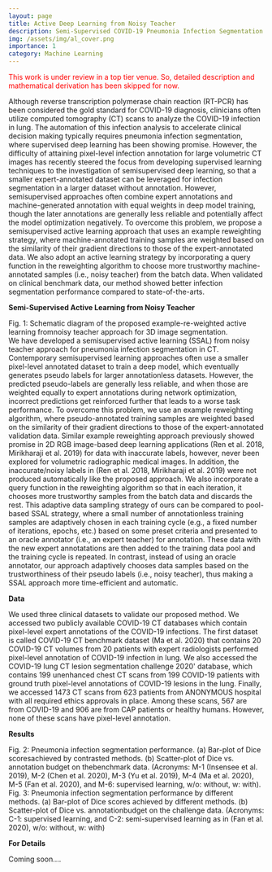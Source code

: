 ```yaml
---
layout: page
title: Active Deep Learning from Noisy Teacher
description: Semi-Supervised COVID-19 Pneumonia Infection Segmentation in CT
img: /assets/img/al_cover.png
importance: 1
category: Machine Learning
---
```


<font style="color:red;">This work is under review in a top tier venue. So, detailed description and mathematical derivation has been skipped for now.</font>

Although reverse transcription polymerase chain reaction (RT-PCR) has been considered the gold standard for COVID-19 diagnosis, clinicians often utilize computed tomography (CT) scans to analyze the COVID-19 infection in lung. The automation of this infection analysis to accelerate clinical decision making typically requires pneumonia infection segmentation, where supervised deep learning has been showing promise. However, the difficulty of attaining pixel-level infection annotation for large volumetric CT images has recently steered the focus from developing supervised learning techniques to the investigation of semisupervised deep learning, so that a smaller expert-annotated dataset can be leveraged for infection segmentation in a larger dataset without annotation. However, semisupervised approaches often combine expert annotations and machine-generated annotation with equal weights in deep model training, though the later annotations are generally less reliable and potentially affect the model optimization negatively. To overcome this problem, we propose a semisupervised active learning approach that uses an example reweighting strategy, where machine-annotated training samples are weighted based on the similarity of their gradient directions to those of the expert-annotated data. We also adopt an active learning strategy by incorporating a query function in the reweighting algorithm to choose more trustworthy machine-annotated samples (i.e., noisy teacher) from the batch data. When validated on clinical benchmark data, our method showed better infection segmentation performance compared to state-of-the-arts.

<strong>Semi-Supervised Active Learning from Noisy Teacher</strong>

<div class="row">
    <div class="col-sm mt-3 mt-md-0">
        <img class="img-fluid rounded z-depth-1" src="{{ '/assets/img/al_fig1.png' | relative_url }}" alt="" title="example image"/>
    </div>
</div>
<div class="caption">
    Fig. 1: Schematic diagram of the proposed example-re-weighted active learning fromnoisy teacher approach for 3D image segmentation.
</div>
We have developed a semisupervised active learning (SSAL) from noisy teacher approach for pneumonia infection segmentation in CT. Contemporary semisupervised learning approaches often use a smaller pixel-level annotated dataset to train a deep model, which eventually generates pseudo labels for larger annotationless datasets. However, the predicted pseudo-labels are generally less reliable, and when those are weighted equally to expert annotations during network optimization, incorrect predictions get reinforced further that leads to a worse task performance. To overcome this problem, we use an example reweighting algorithm, where pseudo-annotated training samples are weighted based on the similarity of their gradient directions to those of the expert-annotated validation data. Similar example reweighting approach previously showed promise in 2D RGB image-based deep learning applications (Ren et al. 2018, Mirikharaji et al. 2019) for data with inaccurate labels, however, never been explored for volumetric radiographic medical images. In addition, the inaccurate/noisy labels in (Ren et al. 2018, Mirikharaji et al. 2019) were not produced automatically like the proposed approach. We also incorporate a query function in the reweighting algorithm so that in each iteration, it chooses more trustworthy samples from the batch data and discards the rest. This adaptive data sampling strategy of ours can be compared to pool-based SSAL strategy, where a small number of annotationless training samples are adaptively chosen in each training cycle (e.g., a fixed number of iterations, epochs, etc.) based on some preset criteria and presented to an oracle annotator (i.e., an expert teacher) for annotation. These data with the new expert annotatations are then added to the training data pool and the training cycle is repeated. In contrast, instead of using an oracle annotator, our approach adaptively chooses data samples based on the trustworthiness of their pseudo labels (i.e., noisy teacher), thus making a SSAL approach more time-efficient and automatic.

<strong>Data</strong>

We used three clinical datasets to validate our proposed method. We accessed two publicly available COVID-19 CT databases which contain pixel-level expert annotations of the COVID-19 infections. The first dataset is called COVID-19 CT benchmark dataset (Ma et al. 2020) that contains 20 COVID-19 CT volumes from 20 patients with expert radiologists performed pixel-level annotation of COVID-19 infection in lung. We also accessed the COVID-19 lung CT lesion segmentation challenge 2020' database, which contains 199 unenhanced chest CT scans from 199 COVID-19 patients with ground truth pixel-level annotations of COVID-19 lesions in the lung. Finally, we accessed 1473 CT scans from 623 patients from ANONYMOUS hospital with all required ethics approvals in place. Among these scans, 567 are from COVID-19 and 906 are from CAP patients or healthy humans. However, none of these scans have pixel-level annotation.

<strong>Results</strong>

<div class="row">
    <div class="col-sm mt-3 mt-md-0">
        <img class="img-fluid rounded z-depth-1" src="{{ '/assets/img/al_fig2.png' | relative_url }}" alt="" title="example image"/>
    </div>
</div>
<div class="caption">
    Fig. 2: Pneumonia infection segmentation performance. (a) Bar-plot of Dice scoresachieved by contrasted methods. (b) Scatter-plot of Dice vs. annotation budget on thebenchmark data. (Acronyms: M-1 (Insensee et al. 2019), M-2 (Chen et al. 2020), M-3 (Yu et al. 2019), M-4 (Ma et al. 2020), M-5 (Fan et al. 2020), and M-6: supervised learning, w/o: without, w: with).
</div>
<div class="row">
    <div class="col-sm mt-3 mt-md-0">
        <img class="img-fluid rounded z-depth-1" src="{{ '/assets/img/al_fig3.png' | relative_url }}" alt="" title="example image"/>
    </div>
</div>
<div class="caption">
    Fig. 3: Pneumonia infection segmentation performance by different methods. (a) Bar-plot of Dice scores achieved by different methods. (b) Scatter-plot of Dice vs. annotationbudget on the challenge data. (Acronyms: C-1: supervised learning, and C-2: semi-supervised learning as in (Fan et al. 2020), w/o: without, w: with)
</div>

<strong>For Details</strong>

Coming soon....
